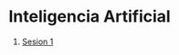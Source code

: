 # Inteligencia Artificial
1. [Sesion 1](https://docs.google.com/presentation/d/1wAxf44iobL862_6skwMTIg7Ax2blNIcZ/edit?usp=sharing&ouid=112454259737266877874&rtpof=true&sd=true)
